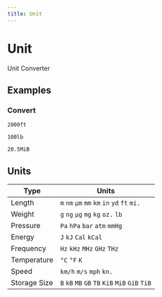 ```yaml
---
title: Unit
---
```


# Unit

Unit Converter

## Examples

### Convert

<pre class="example">
<code>2000ft</code>
</pre>

<pre class="example">
<code>100lb</code>
</pre>

<pre class="example">
<code>20.5MiB</code>
</pre>

## Units

| Type | Units |
|---|---|
| Length | `m` `nm` `µm` `mm` `km` `in` `yd` `ft` `mi.` |
| Weight | `g` `ng` `µg` `mg` `kg` `oz.` `lb` |
| Pressure | `Pa` `hPa` `bar` `atm` `mmHg` |
| Energy | `J` `kJ` `Cal` `kCal` |
| Frequency | `Hz` `kHz` `MHz` `GHz` `THz` |
| Temperature | `°C` `°F` `K` |
| Speed | `km/h` `m/s` `mph` `kn.` |
| Storage Size | `B` `kB` `MB` `GB` `TB` `KiB` `MiB` `GiB` `TiB` |
